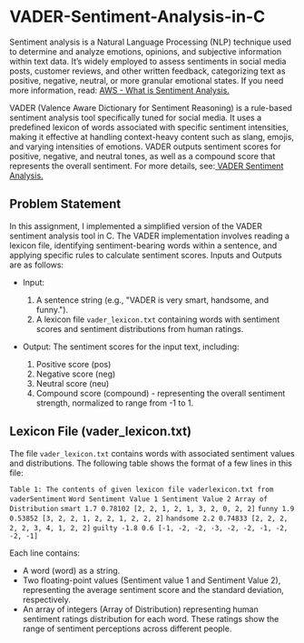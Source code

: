 # VADER-Sentiment-Analysis-in-C
Sentiment analysis is a Natural Language Processing (NLP) technique used to determine and
analyze emotions, opinions, and subjective information within text data. It’s widely employed to
assess sentiments in social media posts, customer reviews, and other written feedback, categorizing
text as positive, negative, neutral, or more granular emotional states. If you need more information,
read: [AWS - What is Sentiment Analysis.](https://aws.amazon.com/what-is/sentiment-analysis/)

VADER (Valence Aware Dictionary for Sentiment Reasoning) is a rule-based sentiment analysis
tool specifically tuned for social media. It uses a predefined lexicon of words associated with specific
sentiment intensities, making it effective at handling context-heavy content such as slang, emojis,
and varying intensities of emotions. VADER outputs sentiment scores for positive, negative, and
neutral tones, as well as a compound score that represents the overall sentiment. For more details,
see:[ VADER Sentiment Analysis.](https://blog.quantinsti.com/vader-sentiment/#:~:text=that%20hot.%E2%80%9D.-,Compound%20VADER%20scores%20for%20analyzing%20sentiment,1%20(most%20extreme%20positive))

## Problem Statement
In this assignment, I implemented a simplified version of the VADER sentiment analysis tool in C. The VADER implementation involves reading a lexicon file, identifying sentiment-bearing words within a sentence, and applying specific rules to calculate sentiment scores. Inputs
and Outputs are as follows:

- Input:
  1. A sentence string (e.g., "VADER is very smart, handsome, and funny.").
  2. A lexicon file `vader_lexicon.txt` containing words with sentiment scores and sentiment distributions from human ratings.
 
- Output: The sentiment scores for the input text, including:
  1. Positive score (pos)
  2. Negative score (neg)
  3. Neutral score (neu)
  4. Compound score (compound) - representing the overall sentiment strength, normalized to range from -1 to 1. 

## Lexicon File (vader_lexicon.txt)
The file `vader_lexicon.txt` contains words with associated sentiment values and distributions. The following table shows the format of a few lines in this file:

`Table 1: The contents of given lexicon file vaderlexicon.txt from vaderSentiment`
`Word Sentiment Value 1 Sentiment Value 2 Array of Distribution`
`smart 1.7 0.78102 [2, 2, 1, 2, 1, 3, 2, 0, 2, 2]`
`funny 1.9 0.53852 [3, 2, 2, 1, 2, 2, 1, 2, 2, 2]`
`handsome 2.2 0.74833 [2, 2, 2, 2, 2, 3, 4, 1, 2, 2]`
`guilty -1.8 0.6 [-1, -2, -2, -3, -2, -2, -1, -2, -2, -1]`

Each line contains:
- A word (word) as a string. 
- Two floating-point values (Sentiment value 1 and Sentiment Value 2), representing the average sentiment score and the standard deviation, respectively.
- An array of integers (Array of Distribution) representing human sentiment ratings distribution for each word. These ratings show the range of sentiment perceptions across different people. 
